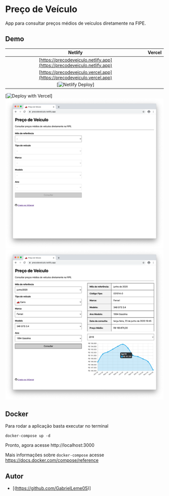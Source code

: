 # Preço de Veículo
App para consultar preços médios de veículos diretamente na FIPE.

## Demo

| **Netlify** | **Vercel** |
|:-----:|:-----:|
| [https://precodeveiculo.netlify.app](https://precodeveiculo.netlify.app) |
 [https://precodeveiculo.vercel.app](https://precodeveiculo.vercel.app) |
| [![Netlify Deploy](https://www.netlify.com/img/deploy/button.svg)] |
 [![Deploy with Vercel](https://vercel.com/button)]
![formulario](screenshots/formulario.png)
![resultado](screenshots/resultado.png)

## Docker

Para rodar a aplicação basta executar no terminal

```
docker-compose up -d
```

Pronto, agora acesse http://localhost:3000

Mais informações sobre `docker-compose` acesse
https://docs.docker.com/compose/reference

## Autor

- [(https://github.com/GabrielLeme05)]
